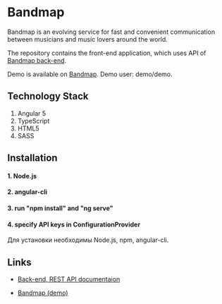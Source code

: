 # Bandmap

Bandmap is an evolving service for fast and convenient communication between musicians and music lovers around the world.

The repository contains the front-end application, which uses API of [Bandmap back-end](https://github.com/rogulenkoko/funkmap-back). 

Demo is available on [Bandmap](https://bandmap.azurewebsites.net).
Demo user: demo/demo.

## Technology Stack

1. Angular 5
2. TypeScript 
3. HTML5
4. SASS


## Installation

#### 1. Node.js
#### 2. angular-cli
#### 3. run "npm install" and "ng serve"
#### 4. specify API keys in ConfigurationProvider

Для установки необходимы Node.js, npm, angular-cli.

## Links

* [Back-end, REST API documentaion](https://bandmap-api.azurewebsites.net/swagger/ui/index)

* [Bandmap (demo)](https://bandmap.azurewebsites.net)
